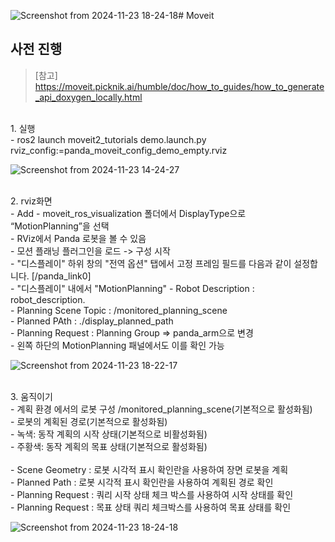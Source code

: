 ![Screenshot from 2024-11-23 18-24-18](https://github.com/user-attachments/assets/6f6e7678-cc74-4dbb-b19d-0e5ecbb63319)# Moveit
## 사전 진행
> [참고] https://moveit.picknik.ai/humble/doc/how_to_guides/how_to_generate_api_doxygen_locally.html
<br/> 
1. 실행 <br/> 
   - ros2 launch moveit2_tutorials demo.launch.py rviz_config:=panda_moveit_config_demo_empty.rviz

![Screenshot from 2024-11-23 14-24-27](https://github.com/user-attachments/assets/0ca170b1-7c3e-4e24-947f-893ea1bad006)

<br/> 
2. rviz화면 <br/>
   - Add - moveit_ros_visualization 폴더에서 DisplayType으로 “MotionPlanning”을 선택 <br/>
   - RViz에서 Panda 로봇을 볼 수 있음 <br/>
   - 모션 플래닝 플러그인을 로드 -> 구성 시작 <br/>
   - "디스플레이" 하위 창의 "전역 옵션" 탭에서 고정 프레임 필드를 다음과 같이 설정합니다. [/panda_link0] <br/>
   - "디스플레이" 내에서 "MotionPlanning" - Robot Description : robot_description. <br/>
   - Planning Scene Topic : /monitored_planning_scene <br/>
   - Planned PAth : ./display_planned_path <br/>
   - Planning Request : Planning Group => panda_arm으로 변경 <br/>
   - 왼쪽 하단의 MotionPlanning 패널에서도 이를 확인 가능 

![Screenshot from 2024-11-23 18-22-17](https://github.com/user-attachments/assets/3008e64c-4c52-4a84-9408-5786fb6a3705)

<br/>
3. 움직이기 <br/>
   - 계획 환경 에서의 로봇 구성 /monitored_planning_scene(기본적으로 활성화됨) <br/>
   - 로봇의 계획된 경로(기본적으로 활성화됨) <br/>
   - 녹색: 동작 계획의 시작 상태(기본적으로 비활성화됨) <br/>
   - 주황색: 동작 계획의 목표 상태(기본적으로 활성화됨) <br/>
<br/>
   - Scene Geometry : 로봇 시각적 표시 확인란을 사용하여 장면 로봇을 계획 <br/>
   - Planned Path : 로봇 시각적 표시 확인란을 사용하여 계획된 경로 확인 <br/>
   - Planning Request : 쿼리 시작 상태 체크 박스를 사용하여 시작 상태를 확인 <br/>
   - Planning Request : 목표 상태 쿼리 체크박스를 사용하여 목표 상태를 확인 <br/>

![Screenshot from 2024-11-23 18-24-18](https://github.com/user-attachments/assets/d173013e-ce7b-4c6b-9d07-d3a718429aa0)
